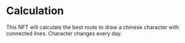 # Calculation

This NFT will calculate the best route to draw a chinese character with connected lines. Character changes every day.
